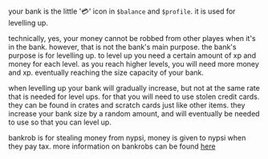 <script>
  import DocsTemplate from "$lib/components/docs/DocsTemplate.svelte"
  import ItemModal from "$lib/components/docs/ItemModal.svelte"
  import DocsHeader from '$lib/components/docs/DocsHeader.svelte';
</script>

<DocsTemplate title='bank' />

your bank is the little '💳' icon in `$balance` and `$profile`. it is used for levelling up.

<DocsHeader header='h2' text="is my money safe in the bank?" />

technically, yes, your money cannot be robbed from other playes when it's in the bank. however, that is not the bank's main purpose. the bank's purpose is for levelling up. to level up you need a certain amount of xp and money for each level. as you reach higher levels, you will need more money and xp. eventually reaching the size capacity of your bank.

<DocsHeader header='h2' text="how do i increase the size of my bank?" />

when levelling up your bank will gradually increase, but not at the same rate that is needed for level ups. for that you will need to use <ItemModal item="stolen_credit_card">stolen credit cards</ItemModal>. they can be found in crates and scratch cards just like other items. they increase your bank size by a random amount, and will eventually be needed to use so that you can level up.

<DocsHeader header='h2' text="what is bankrob?" />

bankrob is for stealing money from nypsi, money is given to nypsi when they pay tax. more information on bankrobs can be found [here](/docs/economy/bankrob)
